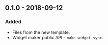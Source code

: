 ## 0.1.0 - 2018-09-12
### Added
- Files from the new template.
- Widget maker public API - `make-widget-sync`.

[Unreleased]: https://github.com/your-name/press-review-clojure/compare/0.1.1...HEAD
[0.1.1]: https://github.com/your-name/press-review-clojure/compare/0.1.0...0.1.1
